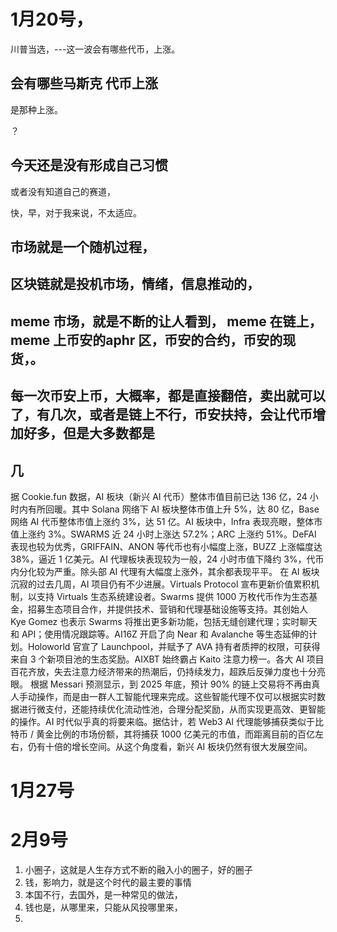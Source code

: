 # 1月20号，

川普当选，---这一波会有哪些代币，上涨。

## 会有哪些马斯克 代币上涨

是那种上涨。

？

## 今天还是没有形成自己习惯

或者没有知道自己的赛道，

快，早，对于我来说，不太适应。

## 市场就是一个随机过程，

## 区块链就是投机市场，情绪，信息推动的，

## meme 市场，就是不断的让人看到， meme 在链上，meme 上币安的aphr 区，币安的合约，币安的现货，。

## 每一次币安上币，大概率，都是直接翻倍，卖出就可以了，有几次，或者是链上不行，币安扶持，会让代币增加好多，但是大多数都是

## 几

据 Cookie.fun 数据，AI 板块（新兴 AI 代币）整体市值目前已达 136 亿，24 小时内有所回暖。其中 Solana 网络下 AI 板块整体市值上升 5%，达 80 亿，Base 网络 AI 代币整体市值上涨约 3%，达 51 亿。AI 板块中，Infra 表现亮眼，整体市值上涨约 3%。SWARMS 近 24 小时上涨达 57.2%；ARC 上涨约 51%。DeFAI 表现也较为优秀，GRIFFAIN、ANON 等代币也有小幅度上涨，BUZZ 上涨幅度达 38%，逼近 1 亿美元。AI 代理板块表现较为一般，24 小时市值下降约 3%，代币内分化较为严重。除头部 AI 代理有大幅度上涨外，其余都表现平平。 在 AI 板块沉寂的过去几周，AI 项目仍有不少进展。Virtuals Protocol 宣布更新价值累积机制，以支持 Virtuals 生态系统建设者。Swarms 提供 1000 万枚代币作为生态基金，招募生态项目合作，并提供技术、营销和代理基础设施等支持。其创始人 Kye Gomez 也表示 Swarms 将推出更多新功能，包括无缝创建代理；实时聊天和 API；使用情况跟踪等。AI16Z 开启了向 Near 和 Avalanche 等生态延伸的计划。Holoworld 官宣了 Launchpool，并赋予了 AVA 持有者质押的权限，可获得来自 3 个新项目池的生态奖励。AIXBT 始终霸占 Kaito 注意力榜一。各大 AI 项目百花齐放，失去注意力经济带来的热潮后，仍持续发力，超跌后反弹力度也十分亮眼。 根据 Messari 预测显示，到 2025 年底，预计 90% 的链上交易将不再由真人手动操作，而是由一群人工智能代理来完成。这些智能代理不仅可以根据实时数据进行微支付，还能持续优化流动性池，合理分配奖励，从而实现更高效、更智能的操作。AI 时代似乎真的将要来临。据估计，若 Web3 AI 代理能够捕获类似于比特币 / 黄金比例的市场份额，其将捕获 1000 亿美元的市值，而距离目前的百亿左右，仍有十倍的增长空间。从这个角度看，新兴 AI 板块仍然有很大发展空间。

# 1月27号

# 2月9号

1. 小圈子，这就是人生存方式不断的融入小的圈子，好的圈子
2. 钱，影响力，就是这个时代的最主要的事情
3. 本国不行，去国外，是一种常见的做法， 
4. 钱也是，从哪里来，只能从风投哪里来，
5. 
